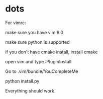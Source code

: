 # dots
For vimrc:

make sure you have vim 8.0

make sure python is supported

if you don't have cmake install, install cmake

open vim and type :PluginInstall

Go to .vim/bundle/YouCompleteMe

python install.py


Everything should work.
